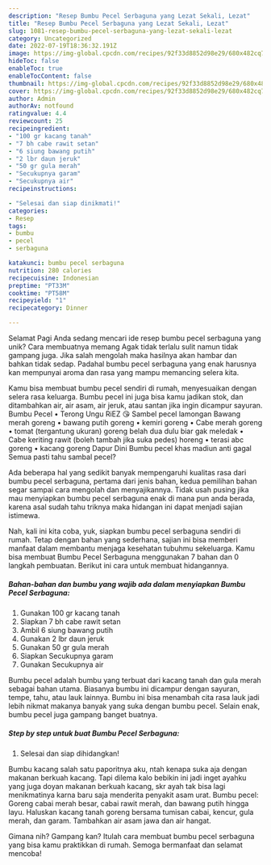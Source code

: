 ```yaml
---
description: "Resep Bumbu Pecel Serbaguna yang Lezat Sekali, Lezat"
title: "Resep Bumbu Pecel Serbaguna yang Lezat Sekali, Lezat"
slug: 1081-resep-bumbu-pecel-serbaguna-yang-lezat-sekali-lezat
category: Uncategorized
date: 2022-07-19T18:36:32.191Z
image: https://img-global.cpcdn.com/recipes/92f33d8852d98e29/680x482cq70/bumbu-pecel-serbaguna-foto-resep-utama.jpg
hideToc: false
enableToc: true
enableTocContent: false
thumbnail: https://img-global.cpcdn.com/recipes/92f33d8852d98e29/680x482cq70/bumbu-pecel-serbaguna-foto-resep-utama.jpg
cover: https://img-global.cpcdn.com/recipes/92f33d8852d98e29/680x482cq70/bumbu-pecel-serbaguna-foto-resep-utama.jpg
author: Admin
authorAv: notfound
ratingvalue: 4.4
reviewcount: 25
recipeingredient:
- "100 gr kacang tanah"
- "7 bh cabe rawit setan"
- "6 siung bawang putih"
- "2 lbr daun jeruk"
- "50 gr gula merah"
- "Secukupnya garam"
- "Secukupnya air"
recipeinstructions:

- "Selesai dan siap dinikmati!"
categories:
- Resep
tags:
- bumbu
- pecel
- serbaguna

katakunci: bumbu pecel serbaguna 
nutrition: 280 calories
recipecuisine: Indonesian
preptime: "PT33M"
cooktime: "PT58M"
recipeyield: "1"
recipecategory: Dinner

---
```



Selamat Pagi Anda sedang mencari ide resep bumbu pecel serbaguna yang unik? Cara membuatnya memang Agak tidak terlalu sulit namun tidak gampang juga. Jika salah mengolah maka hasilnya akan hambar dan bahkan tidak sedap. Padahal bumbu pecel serbaguna yang enak harusnya kan mempunyai aroma dan rasa yang mampu memancing selera kita.


Kamu bisa membuat bumbu pecel sendiri di rumah, menyesuaikan dengan selera rasa keluarga. Bumbu pecel ini juga bisa kamu jadikan stok, dan ditambahkan air, air asam, air jeruk, atau santan jika ingin dicampur sayuran. Bumbu Pecel • Terong Ungu RiEZ 😘 Sambel pecel lamongan Bawang merah goreng • bawang putih goreng • kemiri goreng • Cabe merah goreng • tomat (tergantung ukuran) goreng belah dua dulu biar gak meledak • Cabe keriting rawit (boleh tambah jika suka pedes) horeng • terasi abc goreng • kacang goreng Dapur Dini Bumbu pecel khas madiun anti gagal Semua pasti tahu sambal pecel?

Ada beberapa hal yang sedikit banyak mempengaruhi kualitas rasa dari bumbu pecel serbaguna, pertama dari jenis bahan, kedua pemilihan bahan segar sampai cara mengolah dan menyajikannya. Tidak usah pusing jika mau menyiapkan bumbu pecel serbaguna enak di mana pun anda berada, karena asal sudah tahu triknya maka hidangan ini dapat menjadi sajian istimewa.


Nah, kali ini kita coba, yuk, siapkan bumbu pecel serbaguna sendiri di rumah. Tetap dengan bahan yang sederhana, sajian ini bisa memberi manfaat dalam membantu menjaga kesehatan tubuhmu sekeluarga. Kamu bisa membuat Bumbu Pecel Serbaguna menggunakan 7 bahan dan 0 langkah pembuatan. Berikut ini cara untuk membuat hidangannya.

<!--inarticleads1-->

##### Bahan-bahan dan bumbu yang wajib ada dalam menyiapkan Bumbu Pecel Serbaguna:

1. Gunakan 100 gr kacang tanah
1. Siapkan 7 bh cabe rawit setan
1. Ambil 6 siung bawang putih
1. Gunakan 2 lbr daun jeruk
1. Gunakan 50 gr gula merah
1. Siapkan Secukupnya garam
1. Gunakan Secukupnya air


Bumbu pecel adalah bumbu yang terbuat dari kacang tanah dan gula merah sebagai bahan utama. Biasanya bumbu ini dicampur dengan sayuran, tempe, tahu, atau lauk lainnya. Bumbu ini bisa menambah cita rasa lauk jadi lebih nikmat makanya banyak yang suka dengan bumbu pecel. Selain enak, bumbu pecel juga gampang banget buatnya. 

<!--inarticleads2-->

##### Step by step untuk buat Bumbu Pecel Serbaguna:


1. Selesai dan siap dihidangkan!

Bumbu kacang salah satu paporitnya aku, ntah kenapa suka aja dengan makanan berkuah kacang. Tapi dilema kalo bebikin ini jadi inget ayahku yang juga doyan makanan berkuah kacang, skr ayah tak bisa lagi menikmatinya karna baru saja menderita penyakit asam urat. Bumbu pecel: Goreng cabai merah besar, cabai rawit merah, dan bawang putih hingga layu. Haluskan kacang tanah goreng bersama tumisan cabai, kencur, gula merah, dan garam. Tambahkan air asam jawa dan air hangat. 

Gimana nih? Gampang kan? Itulah cara membuat bumbu pecel serbaguna yang bisa kamu praktikkan di rumah. Semoga bermanfaat dan selamat mencoba!

